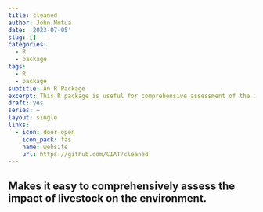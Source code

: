 ```yaml
---
title: cleaned
author: John Mutua
date: '2023-07-05'
slug: []
categories:
  - R
  - package
tags:
  - R
  - package
subtitle: An R Package
excerpt: This R package is useful for comprehensive assessment of the impact of livestock on the environment.
draft: yes
series: ~
layout: single
links:
  - icon: door-open
    icon_pack: fas
    name: website
    url: https://github.com/CIAT/cleaned
---
```


## Makes it easy to comprehensively assess the impact of livestock on the environment.
